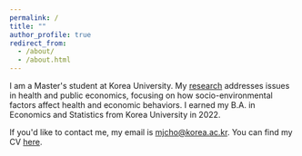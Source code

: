 ```yaml
---
permalink: /
title: ""
author_profile: true
redirect_from: 
  - /about/
  - /about.html
---
```


I am a Master's student at Korea University. My [research](https://minnnjecho.github.io/research/) addresses issues in health and public economics, focusing on how socio-environmental factors affect health and economic behaviors. I earned my B.A. in Economics and Statistics from Korea University in 2022.

If you'd like to contact me, my email is mjcho@korea.ac.kr. You can find my CV [here](https://minnnjecho.github.io/files/CV_Minje_Cho.pdf). 
